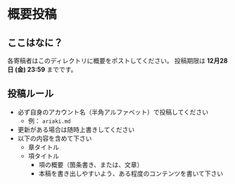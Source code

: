 # 概要投稿

## ここはなに？
各寄稿者はこのディレクトリに概要をポストしてください。
投稿期限は **12月28日 (金) 23:59** までです。


## 投稿ルール
- 必ず自身のアカウント名（半角アルファベット）で投稿してください
    - 例： `ariaki.md`
- 更新がある場合は随時上書きしてください
- 以下の内容を含めて下さい
    - 章タイトル
    - 項タイトル
        - 項の概要（箇条書き、または、文章）
        - 本稿を書き出しやすいよう、ある程度のコンテンツを書いて下さい
